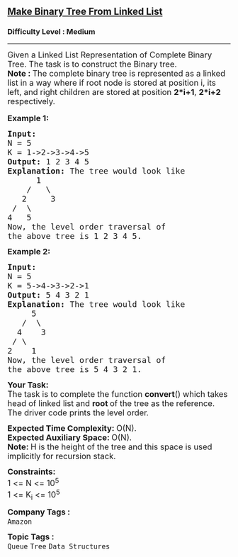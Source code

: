<h2><a href="https://practice.geeksforgeeks.org/problems/make-binary-tree/1">Make Binary Tree From Linked List</a></h2><h3>Difficulty Level : Medium</h3><hr><div class="problems_problem_content__Xm_eO"><p><span style="font-size:18px">Given a Linked List Representation of Complete Binary Tree. The task is to construct the Binary tree.</span><br>
<span style="font-size:18px"><strong>Note : </strong>The&nbsp;complete binary tree is represented as a linked list&nbsp;in a way where if root node is stored at position&nbsp;i, its left, and right children are stored at position&nbsp;<strong>2*i+1</strong>, <strong>2*i+2</strong> respectively.</span><br>
<br>
<span style="font-size:18px"><strong>Example 1:</strong></span></p>

<pre><span style="font-size:18px"><strong>Input:
</strong>N = 5
K = 1-&gt;2-&gt;3-&gt;4-&gt;5
<strong>Output: </strong>1 2 3 4 5<strong>
Explanation: </strong>The tree would look like
&nbsp; &nbsp;   1
  &nbsp; /&nbsp;  \
 &nbsp; 2&nbsp;  &nbsp; 3
 /&nbsp;&nbsp;\
4&nbsp; &nbsp;5
Now, the level order traversal of
the above tree is 1 2 3 4 5.</span>
</pre>

<p><span style="font-size:18px"><strong>Example 2:</strong></span></p>

<pre><span style="font-size:18px"><strong>Input:
</strong>N = 5
K = 5-&gt;4-&gt;3-&gt;2-&gt;1
<strong>Output: </strong>5 4 3 2 1<strong>
Explanation: </strong>The tree would look like</span>
<span style="font-size:18px">&nbsp; &nbsp;  5
&nbsp; &nbsp;/&nbsp; \
 &nbsp;4&nbsp; &nbsp; 3
 /&nbsp;\
2&nbsp; &nbsp; 1
Now, the level order traversal of
the above tree is 5 4 3 2 1.</span></pre>

<p><span style="font-size:18px"><strong>Your Task:</strong><br>
The task is to complete the function <strong>convert</strong>() which takes head of linked list and <strong>root </strong>of the tree as the reference. The driver code prints the level order.</span></p>

<p><span style="font-size:18px"><strong>Expected Time Complexity:&nbsp;</strong>O(N).<br>
<strong>Expected Auxiliary Space:&nbsp;</strong>O(N).</span><br>
<span style="font-size:18px"><strong>Note: </strong>H is the height of the tree and this space is used implicitly for recursion stack.</span></p>

<p><span style="font-size:18px"><strong>Constraints:</strong><br>
1 &lt;= N &lt;= 10<sup>5</sup><br>
1 &lt;= K<sub>i</sub>&nbsp;&lt;= 10<sup>5</sup></span></p>
</div><p><span style=font-size:18px><strong>Company Tags : </strong><br><code>Amazon</code>&nbsp;<br><p><span style=font-size:18px><strong>Topic Tags : </strong><br><code>Queue</code>&nbsp;<code>Tree</code>&nbsp;<code>Data Structures</code>&nbsp;